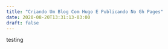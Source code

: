 ```yaml
---
title: "Criando Um Blog Com Hugo E Publicando No Gh Pages"
date: 2020-08-20T13:31:13-03:00
draft: false
---
```



testing
